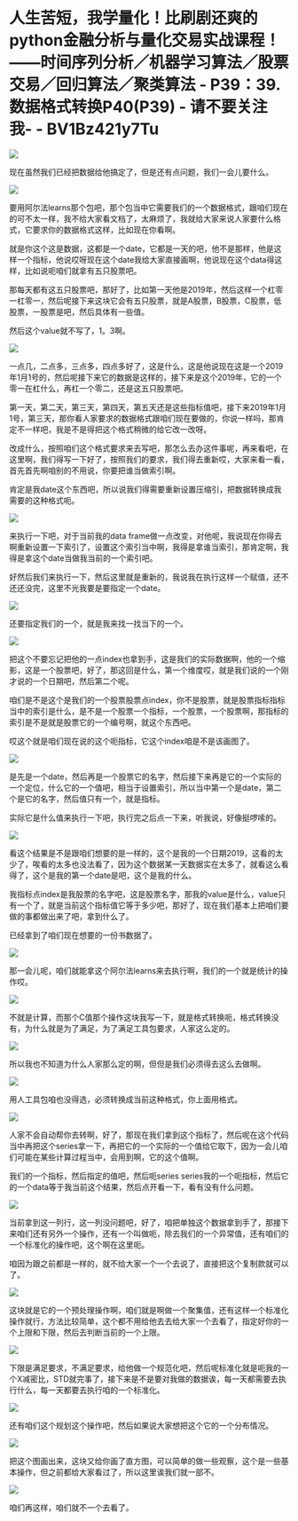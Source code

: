 # 人生苦短，我学量化！比刷剧还爽的python金融分析与量化交易实战课程！——时间序列分析／机器学习算法／股票交易／回归算法／聚类算法 - P39：39.数据格式转换P40(P39) - 请不要关注我- - BV1Bz421y7Tu

![](img/3f49e6f787ca36398fd379321bbe396d_0.png)

现在虽然我们已经把数据给他搞定了，但是还有点问题，我们一会儿要什么。

![](img/3f49e6f787ca36398fd379321bbe396d_2.png)

要用阿尔法learns那个包吧，那个包当中它需要我们的一个数据格式，跟咱们现在的可不太一样，我不给大家看文档了，太麻烦了，我就给大家来说人家要什么格式，它要求你的数据格式这样，比如现在你看啊。

就是你这个这是数据，这都是一个date，它都是一天的吧，他不是那样，他是这样一个指标，他说哎呀现在这个date我给大家直接画啊，他说现在这个data得这样，比如说呃咱们就拿有五只股票吧。

那每天都有这五只股票吧，那好了，比如第一天他是2019年，然后这样一个杠零一杠零一，然后呢接下来这块它会有五只股票，就是A股票，B股票，C股票，低股票，一股票是吧，然后具体有一些值。

然后这个value就不写了，1。3啊。

![](img/3f49e6f787ca36398fd379321bbe396d_4.png)

一点几，二点多，三点多，四点多好了，这是什么，这是他说现在这是一个2019年1月1号的，然后呢接下来它的数据是这样的，接下来是这个2019年，它的一个零一在杠什么，再杠一个零二，还是这五只股票吧。

第一天，第二天，第三天，第四天，第五天还是这些指标值吧，接下来2019年1月1号，第三天，那你看人家要求的数据格式跟咱们现在要做的，你说一样吗，那肯定不一样吧，我是不是得把这个格式稍微的给它改一改呀。

改成什么，按照咱们这个格式要求来去写吧，那怎么去办这件事呢，再来看吧，在这里啊，我们得写一下好了，按照我们的要求，我们得去重新哎，大家来看一看，首先首先啊咱别的不用说，你要把谁当做索引啊。

肯定是我date这个东西吧，所以说我们得需要重新设置压缩引，把数据转换成我需要的这种格式呃。

![](img/3f49e6f787ca36398fd379321bbe396d_6.png)

来执行一下吧，对于当前我的data frame做一点改变，对他呢，我说现在你得去啊重新设置一下索引了，设置这个索引当中啊，我得是拿谁当索引，那肯定啊，我得是拿这个date当做我当前的一个索引吧。

好然后我们来执行一下，然后这里就是重新的，我说我在执行这样一个赋值，还不还还没完，这里不光我要是要指定一个date。



![](img/3f49e6f787ca36398fd379321bbe396d_8.png)

还要指定我们的一个，就是我来找一找当下的一个。

![](img/3f49e6f787ca36398fd379321bbe396d_10.png)

把这个不要忘记把他的一点index也拿到手，这是我们的实际数据啊，他的一个缩影，这是一个股票吧，好了，那这回是什么，第一个维度哎，就是我们说的一个刚才说的一个日期吧，然后第二个呢。

咱们是不是这个是我们的一个股票股票点index，你不是股票，就是股票指标指标当中的索引是什么，是不是一个股票一个指标，一个股票，一个股票啊，那指标的索引是不是就是股票它的一个编号啊，就这个东西吧。

哎这个就是咱们现在说的这个呃指标，它这个index咱是不是该画图了。

![](img/3f49e6f787ca36398fd379321bbe396d_12.png)

是先是一个date，然后再是一个股票它的名字，然后接下来再是它的一个实际的一个定位，什么它的一个值吧，相当于设置索引，所以当中第一个是date，第二个是它的名字，然后值只有一个，就是指标。

实际它是什么值来执行一下吧，执行完之后点一下来，听我说，好像挺啰嗦的。

![](img/3f49e6f787ca36398fd379321bbe396d_14.png)

看这个结果是不是跟咱们想要的是一样的，这个是我的一个日期2019，这看的太少了，唉看的太多也没法看了，因为这个数据某一天数据实在太多了，就看这么看得了，这个是我的第一个date是吧，这个是我的什么。

我指标点index是我股票的名字吧，这是股票名字，那我的value是什么，value只有一个了，就是当前这个指标值它等于多少吧，那好了，现在我们基本上把咱们要做的事都做出来了吧，拿到什么了。

已经拿到了咱们现在想要的一份书数据了。

![](img/3f49e6f787ca36398fd379321bbe396d_16.png)

那一会儿呢，咱们就能拿这个阿尔法learns来去执行啊，我们的一个就是统计的操作哎。

![](img/3f49e6f787ca36398fd379321bbe396d_18.png)

不就是计算，而那个C值那个操作这块我写一下，就是格式转换呃，格式转换没有，为什么就是为了满足，为了满足工具包要求，人家这么定的。



![](img/3f49e6f787ca36398fd379321bbe396d_20.png)

所以我也不知道为什么人家那么定的啊，但但是我们必须得去这么去做啊。

![](img/3f49e6f787ca36398fd379321bbe396d_22.png)

用人工具包咱也没得选，必须转换成当前这种格式，你上面用格式。

![](img/3f49e6f787ca36398fd379321bbe396d_24.png)

人家不会自动帮你去转啊，好了，那现在我们拿到这个指标了，然后呢在这个代码当中再把这个series拿一下，再把它的一个实际的一个值给它取下，因为一会儿咱们可能在某些计算过程当中，会用到啊，它的这个值啊。

我们的一个指标，然后指定的值吧，然后呃series series我的一个呃指标，然后它的一个data等于我当前这个结果，然后点开看一下，看有没有什么问题。



![](img/3f49e6f787ca36398fd379321bbe396d_26.png)

当前拿到这一列行，这一列没问题吧，好了，咱把单独这个数据拿到手了，那接下来咱们还有另外一个操作，还有一个叫做呃，除去我们的一个异常值，还有咱们的一个标准化的操作吧，这个啊在这里呃。

咱因为跟之前都是一样的，就不给大家一个一个去说了，直接把这个复制款就可以了。

![](img/3f49e6f787ca36398fd379321bbe396d_28.png)

这块就是它的一个预处理操作啊，咱们就是啊做一个聚集值，还有这样一个标准化操作就行，方法比较简单，这个都不用给他去去给大家一个去看了，指定好你的一个上限和下限，然后去判断当前的一个上限。



![](img/3f49e6f787ca36398fd379321bbe396d_30.png)

下限是满足要求，不满足要求，给他做一个规范化吧，然后呢标准化就是呃我的一个X减密比，STD就完事了，接下来是不是要对我做的数据诶，每一天都需要去执行什么，每一天都要去执行咱的一个标准化。



![](img/3f49e6f787ca36398fd379321bbe396d_32.png)

还有咱们这个规划这个操作吧，然后如果说大家想把这个它的一个分布情况。

![](img/3f49e6f787ca36398fd379321bbe396d_34.png)

把这个图画出来，这块又给你画了直方图，可以简单的做一些观察，这个是一些基本操作，但之前都给大家看过了，所以这里诶我们就一部不。



![](img/3f49e6f787ca36398fd379321bbe396d_36.png)

咱们再这样，咱们就不一个去看了。